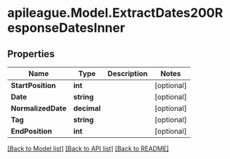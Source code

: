 # apileague.Model.ExtractDates200ResponseDatesInner

## Properties

Name | Type | Description | Notes
------------ | ------------- | ------------- | -------------
**StartPosition** | **int** |  | [optional] 
**Date** | **string** |  | [optional] 
**NormalizedDate** | **decimal** |  | [optional] 
**Tag** | **string** |  | [optional] 
**EndPosition** | **int** |  | [optional] 

[[Back to Model list]](../README.md#documentation-for-models) [[Back to API list]](../README.md#documentation-for-api-endpoints) [[Back to README]](../README.md)

